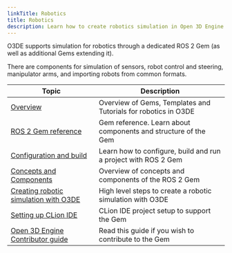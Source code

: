 ```yaml
---
linkTitle: Robotics
title: Robotics
description: Learn how to create robotics simulation in Open 3D Engine (O3DE) with ROS 2.
---
```


O3DE supports simulation for robotics through a dedicated ROS 2 Gem (as well as additional Gems extending it).

There are components for simulation of sensors, robot control and steering, manipulator arms, and importing robots from common formats.
  
| Topic                                                                                                                      | Description                                                    |
|----------------------------------------------------------------------------------------------------------------------------|----------------------------------------------------------------|
| [Overview](overview.md)                                                                                                    | Overview of Gems, Templates and Tutorials for robotics in O3DE |
| [ROS 2 Gem reference](/docs/user-guide/gems/reference/robotics/ros2)                                                       | Gem reference. Learn about components and structure of the Gem |
| [Configuration and build](project-configuration.md)                                                                        | Learn how to configure, build and run a project with ROS 2 Gem |
| [Concepts and Components](concepts-and-components-overview.md)                                                             | Overview of concepts and components of the ROS 2 Gem           |
| [Creating robotic simulation with O3DE](creating-robotic-simulation.md)                                                    | High level steps to create a robotic simulation with O3DE      |
| [Setting up CLion IDE](https://github.com/o3de/o3de-extras/blob/development/Gems/ROS2/docs/guides/development_in_clion.md) | CLion IDE project setup to support the Gem                     |
| [Open 3D Engine Contributor guide](/docs/contributing)                                                                     | Read this guide if you wish to contribute to the Gem           |



